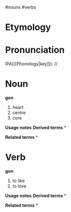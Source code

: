 #nouns #verbs 
# Etymology
# Pronunciation
IPA([[Phonology|key]]): //
# Noun
**gon**
1. heart
2. centre
3. core

**Usage notes**
**Derived terms**
* 

**Related terms**
* 
# Verb
**gon**
1. to like
2. to love

**Usage notes**
**Derived terms**
* 

**Related terms**
* 